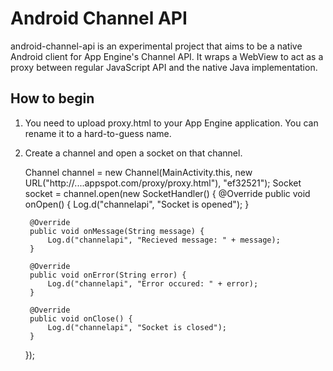 Android Channel API
===================
android-channel-api is an experimental project that aims to be a native Android client for 
App Engine's Channel API. It wraps a WebView to act as a proxy between regular JavaScript 
API and the native Java implementation.

How to begin
------------
1. You need to upload proxy.html to your App Engine application. You can rename it
to a hard-to-guess name.
2. Create a channel and open a socket on that channel.

    Channel channel = new Channel(MainActivity.this, new URL("http://....appspot.com/proxy/proxy.html"), "ef32521");
    Socket socket = channel.open(new SocketHandler() {
        @Override
        public void onOpen() {
            Log.d("channelapi", "Socket is opened");
        }		

        @Override
        public void onMessage(String message) {
            Log.d("channelapi", "Recieved message: " + message);
        }
		
        @Override
        public void onError(String error) {
            Log.d("channelapi", "Error occured: " + error);
        }
				
        @Override
        public void onClose() {
            Log.d("channelapi", "Socket is closed");
        }
    }); 
